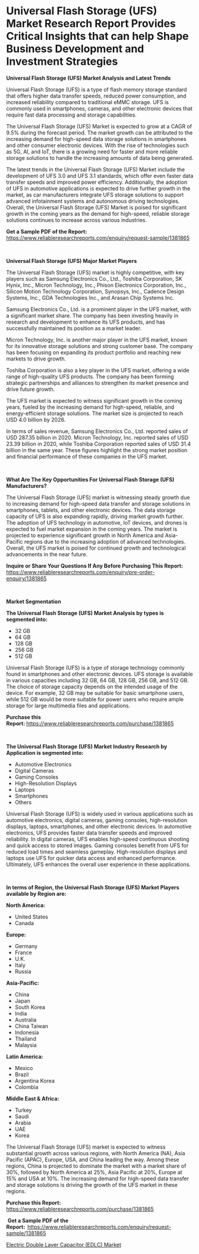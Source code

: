 <p><h1>Universal Flash Storage (UFS) Market Research Report Provides Critical Insights that can help Shape Business Development and Investment Strategies</h1></p><p><strong>Universal Flash Storage (UFS) Market Analysis and Latest Trends</strong></p>
<p><p>Universal Flash Storage (UFS) is a type of flash memory storage standard that offers higher data transfer speeds, reduced power consumption, and increased reliability compared to traditional eMMC storage. UFS is commonly used in smartphones, cameras, and other electronic devices that require fast data processing and storage capabilities.</p><p>The Universal Flash Storage (UFS) Market is expected to grow at a CAGR of 9.5% during the forecast period. The market growth can be attributed to the increasing demand for high-speed data storage solutions in smartphones and other consumer electronic devices. With the rise of technologies such as 5G, AI, and IoT, there is a growing need for faster and more reliable storage solutions to handle the increasing amounts of data being generated.</p><p>The latest trends in the Universal Flash Storage (UFS) Market include the development of UFS 3.0 and UFS 3.1 standards, which offer even faster data transfer speeds and improved power efficiency. Additionally, the adoption of UFS in automotive applications is expected to drive further growth in the market, as car manufacturers integrate UFS storage solutions to support advanced infotainment systems and autonomous driving technologies. Overall, the Universal Flash Storage (UFS) Market is poised for significant growth in the coming years as the demand for high-speed, reliable storage solutions continues to increase across various industries.</p></p>
<p><strong>Get a Sample PDF of the Report:&nbsp;</strong> <a href="https://www.reliableresearchreports.com/enquiry/request-sample/1381865">https://www.reliableresearchreports.com/enquiry/request-sample/1381865</a></p>
<p>&nbsp;</p>
<p><strong>Universal Flash Storage (UFS) Major Market Players</strong></p>
<p><p>The Universal Flash Storage (UFS) market is highly competitive, with key players such as Samsung Electronics Co., Ltd., Toshiba Corporation, SK Hynix, Inc., Micron Technology, Inc., Phison Electronics Corporation, Inc., Silicon Motion Technology Corporation, Synopsys, Inc., Cadence Design Systems, Inc., GDA Technologies Inc., and Arasan Chip Systems Inc.</p><p>Samsung Electronics Co., Ltd. is a prominent player in the UFS market, with a significant market share. The company has been investing heavily in research and development to enhance its UFS products, and has successfully maintained its position as a market leader.</p><p>Micron Technology, Inc. is another major player in the UFS market, known for its innovative storage solutions and strong customer base. The company has been focusing on expanding its product portfolio and reaching new markets to drive growth.</p><p>Toshiba Corporation is also a key player in the UFS market, offering a wide range of high-quality UFS products. The company has been forming strategic partnerships and alliances to strengthen its market presence and drive future growth.</p><p>The UFS market is expected to witness significant growth in the coming years, fueled by the increasing demand for high-speed, reliable, and energy-efficient storage solutions. The market size is projected to reach USD 4.0 billion by 2026.</p><p>In terms of sales revenue, Samsung Electronics Co., Ltd. reported sales of USD 287.35 billion in 2020. Micron Technology, Inc. reported sales of USD 23.39 billion in 2020, while Toshiba Corporation reported sales of USD 31.4 billion in the same year. These figures highlight the strong market position and financial performance of these companies in the UFS market.</p></p>
<p>&nbsp;</p>
<p><strong>What Are The Key Opportunities For Universal Flash Storage (UFS) Manufacturers?</strong></p>
<p><p>The Universal Flash Storage (UFS) market is witnessing steady growth due to increasing demand for high-speed data transfer and storage solutions in smartphones, tablets, and other electronic devices. The data storage capacity of UFS is also expanding rapidly, driving market growth further. The adoption of UFS technology in automotive, IoT devices, and drones is expected to fuel market expansion in the coming years. The market is projected to experience significant growth in North America and Asia-Pacific regions due to the increasing adoption of advanced technologies. Overall, the UFS market is poised for continued growth and technological advancements in the near future.</p></p>
<p><strong>Inquire or Share Your Questions If Any Before Purchasing This Report:</strong> <a href="https://www.reliableresearchreports.com/enquiry/pre-order-enquiry/1381865">https://www.reliableresearchreports.com/enquiry/pre-order-enquiry/1381865</a></p>
<p>&nbsp;</p>
<p><strong>Market Segmentation</strong></p>
<p><strong>The Universal Flash Storage (UFS) Market Analysis by types is segmented into:</strong></p>
<p><ul><li>32 GB</li><li>64 GB</li><li>128 GB</li><li>256 GB</li><li>512 GB</li></ul></p>
<p><p>Universal Flash Storage (UFS) is a type of storage technology commonly found in smartphones and other electronic devices. UFS storage is available in various capacities including 32 GB, 64 GB, 128 GB, 256 GB, and 512 GB. The choice of storage capacity depends on the intended usage of the device. For example, 32 GB may be suitable for basic smartphone users, while 512 GB would be more suitable for power users who require ample storage for large multimedia files and applications.</p></p>
<p><strong>Purchase this Report:&nbsp;</strong><a href="https://www.reliableresearchreports.com/purchase/1381865">https://www.reliableresearchreports.com/purchase/1381865</a></p>
<p>&nbsp;</p>
<p><strong>The Universal Flash Storage (UFS) Market Industry Research by Application is segmented into:</strong></p>
<p><ul><li>Automotive Electronics</li><li>Digital Cameras</li><li>Gaming Consoles</li><li>High-Resolution Displays</li><li>Laptops</li><li>Smartphones</li><li>Others</li></ul></p>
<p><p>Universal Flash Storage (UFS) is widely used in various applications such as automotive electronics, digital cameras, gaming consoles, high-resolution displays, laptops, smartphones, and other electronic devices. In automotive electronics, UFS provides faster data transfer speeds and improved reliability. In digital cameras, UFS enables high-speed continuous shooting and quick access to stored images. Gaming consoles benefit from UFS for reduced load times and seamless gameplay. High-resolution displays and laptops use UFS for quicker data access and enhanced performance. Ultimately, UFS enhances the overall user experience in these applications.</p></p>
<p>&nbsp;</p>
<p><strong>In terms of Region, the Universal Flash Storage (UFS) Market Players available by Region are:</strong></p>
<p>
    <p> <strong> North America: </strong>
        <ul>
            <li>United States</li>
            <li>Canada</li>
        </ul>
        </p> 
    <p> <strong> Europe: </strong>
        <ul>
            <li>Germany</li>
            <li>France</li>
            <li>U.K.</li>
            <li>Italy</li>
            <li>Russia</li>
        </ul>
        </p> 
    <p> <strong> Asia-Pacific: </strong>
        <ul>
            <li>China</li>
            <li>Japan</li>
            <li>South Korea</li>
            <li>India</li>
            <li>Australia</li>
            <li>China Taiwan</li>
            <li>Indonesia</li>
            <li>Thailand</li>
            <li>Malaysia</li>
        </ul>
        </p> 
    <p> <strong> Latin America: </strong>
        <ul>
            <li>Mexico</li>
            <li>Brazil</li>
            <li>Argentina Korea</li>
            <li>Colombia</li>
        </ul>
        </p> 
    <p> <strong> Middle East & Africa: </strong>
        <ul>
            <li>Turkey</li>
            <li>Saudi</li>
            <li>Arabia</li>
            <li>UAE</li>
            <li>Korea</li>
        </ul>
    </p>
    </p>
<p><p>The Universal Flash Storage (UFS) market is expected to witness substantial growth across various regions, with North America (NA), Asia Pacific (APAC), Europe, USA, and China leading the way. Among these regions, China is projected to dominate the market with a market share of 30%, followed by North America at 25%, Asia Pacific at 20%, Europe at 15% and USA at 10%. The increasing demand for high-speed data transfer and storage solutions is driving the growth of the UFS market in these regions.</p></p>
<p><strong>Purchase this Report: </strong><a href="https://www.reliableresearchreports.com/purchase/1381865">https://www.reliableresearchreports.com/purchase/1381865</a></p>
<p>&nbsp;<strong>Get a Sample PDF of the Report:&nbsp;&nbsp;</strong><a href="https://www.reliableresearchreports.com/enquiry/request-sample/1381865">https://www.reliableresearchreports.com/enquiry/request-sample/1381865</a></p>
<p><strong></strong></p>
<p><p><a href="https://github.com/AKSHATREPORTPRIME/Market-Research-Report-List-3/blob/main/electric-double-layer-capacitor-edlc-market.md">Electric Double Layer Capacitor (EDLC) Market</a></p></p>